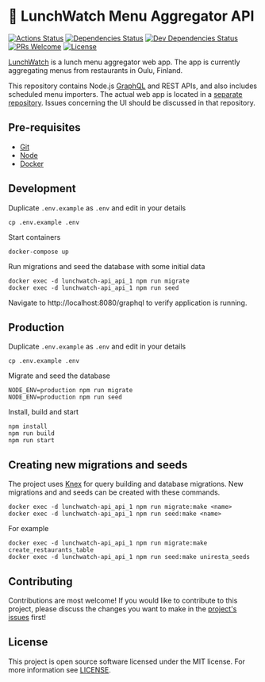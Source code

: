 # 🍱 LunchWatch Menu Aggregator API

[![Actions Status][actions-status-badge]][actions-status]
[![Dependencies Status][dependencies-status-badge]][dependencies-status]
[![Dev Dependencies Status][devdependencies-status-badge]][devdependencies-status]
[![PRs Welcome][prs-badge]][contributing]
[![License][license-badge]](license)

[LunchWatch][lunchwatch] is a lunch menu aggregator web app. The app is currently aggregating menus from restaurants in Oulu, Finland.

This repository contains Node.js [GraphQL][graphql] and REST APIs, and also includes scheduled menu importers. The actual web app is located in a [separate repository][lunchwatch-pwa-repo]. Issues concerning the UI should be discussed in that repository.

## Pre-requisites

- [Git][git]
- [Node][node]
- [Docker][docker]

## Development

Duplicate `.env.example` as `.env` and edit in your details

    cp .env.example .env

Start containers

    docker-compose up

Run migrations and seed the database with some initial data

    docker exec -d lunchwatch-api_api_1 npm run migrate
    docker exec -d lunchwatch-api_api_1 npm run seed

Navigate to http://localhost:8080/graphql to verify application is running.

## Production

Duplicate `.env.example` as `.env` and edit in your details

    cp .env.example .env

Migrate and seed the database

    NODE_ENV=production npm run migrate
    NODE_ENV=production npm run seed

Install, build and start

    npm install
    npm run build
    npm run start

## Creating new migrations and seeds

The project uses [Knex][knex] for query building and database migrations. New migrations and and seeds can be created with these commands.

    docker exec -d lunchwatch-api_api_1 npm run migrate:make <name>
    docker exec -d lunchwatch-api_api_1 npm run seed:make <name>

For example

    docker exec -d lunchwatch-api_api_1 npm run migrate:make create_restaurants_table
    docker exec -d lunchwatch-api_api_1 npm run seed:make uniresta_seeds

## Contributing

Contributions are most welcome! If you would like to contribute to this project, please discuss the changes you want to make in the [project's issues][issues] first!

## License

This project is open source software licensed under the MIT license. For more information see [LICENSE][license].

[actions-status]: https://github.com/jtiala/lunchwatch-pwa/actions
[actions-status-badge]: https://github.com/jtiala/lunchwatch-pwa/workflows/CI/CD/badge.svg
[dependencies-status]: https://david-dm.org/jtiala/lunchwatch-api
[dependencies-status-badge]: https://img.shields.io/david/jtiala/lunchwatch-api.svg
[devdependencies-status]: https://david-dm.org/jtiala/lunchwatch-api?type=dev
[devdependencies-status-badge]: https://img.shields.io/david/dev/jtiala/lunchwatch-api.svg
[contributing]: #contributing
[prs-badge]: https://img.shields.io/badge/prs-welcome-blue.svg
[license]: https://github.com/jtiala/lunchwatch-api/blob/master/LICENSE
[license-badge]: https://img.shields.io/badge/license-MIT-blue.svg
[git]: https://git-scm.com/
[node]: https://nodejs.org/
[docker]: https://www.docker.com/
[graphql]: https://graphql.org/
[knex]: http://knexjs.org/
[issues]: https://github.com/jtiala/lunchwatch-api/issues
[lunchwatch]: https://lunch.watch/
[lunchwatch-pwa-repo]: https://github.com/jtiala/lunchwatch-pwa
